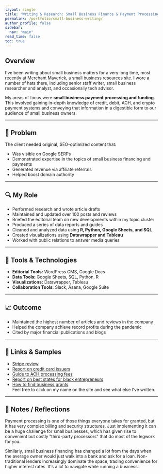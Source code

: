 ```yaml
---
layout: single
title: "Writing & Research: Small Business Finance & Payment Processing"
permalink: /portfolio/small-business-writing/
author_profile: false
sidebar:
  nav: "main"
read_time: false
toc: true
---
```


## Overview  
I've been writing about small business matters for a very long time, most recently at Merchant Maverick, a small business resources site. I wore a number of hats there, including senior staff writer, small business researcher and analyst, and occasionally tech advisor. 

My areas of focus were **small business payment processing and funding**. This involved gaining in-depth knowledge of credit, debit, ACH, and crypto payment systems and conveying that information in a digestible form to our audience of small business owners.

---

## 🧠 Problem
The client needed original, SEO-optimized content that:
- Was visible on Google SERPs
- Demonstrated expertise in the topics of small business financing and payments
- Generated revenue via affiliate referrals
- Helped boost domain authority

---

## 🔍 My Role  
- Performed research and wrote article drafts  
- Maintained and updated over 100 posts and reviews
- Briefed the editorial team on new developments within my topic cluster
- Produced a series of data reports and guides
- Cleaned and analyzed data using **R, Python, Google Sheets, and SQL**  
- Created visualizations using **Datawrapper and Tableau**  
- Worked with public relations to answer media queries

---

## 🔧 Tools & Technologies  
- **Editorial Tools:** WordPress CMS, Google Docs
- **Data Tools:** Google Sheets, SQL, Python, R
- **Visualizations:** Datawrapper, Tableau
- **Collaboration Tools:** Slack, Asana, Google Suite

---

## 📈 Outcome
- Maintained the highest number of articles and reviews in the company
- Helped the company achieve record profits during the pandemic 
- Cited by major financial publications and blogs

---

## 📎 Links & Samples  
- [Stripe review](https://www.merchantmaverick.com/reviews/stripe-review/)  
- [Report on credit card issuers](https://www.merchantmaverick.com/credit-card-issuers/)
- [Guide to ACH processing fees](https://www.merchantmaverick.com/ach-processing-fees/)
- [Report on best states for black entrepreneurs](https://www.merchantmaverick.com/2023-best-states-for-black-entrepreneurs/)
- [How to find business grants](https://www.merchantmaverick.com/government-small-business-grants/)  
Feel free to click on my name on the site and see what else I've written.
---

## 💬 Notes / Reflections
Payment processing is one of those things everyone takes for granted, but it has very complex billing and security structures. Just implementing it can be a huge challenge for small businesses, which has given rise to convenient but costly "third-party processors" that do most of the legwork for you. 

Similarly, small business financing has changed a lot from the days when the average owner would just walk into a bank and ask for a loan. Non-traditional lenders increasingly dominate the space, trading convenience for higher interest rates. It's a lot to navigate while running a business. 

